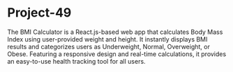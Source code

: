 # Project-49
The BMI Calculator is a React.js-based web app that calculates Body Mass Index using user-provided weight and height. It instantly displays BMI results and categorizes users as Underweight, Normal, Overweight, or Obese. Featuring a responsive design and real-time calculations, it provides an easy-to-use health tracking tool for all users. 
